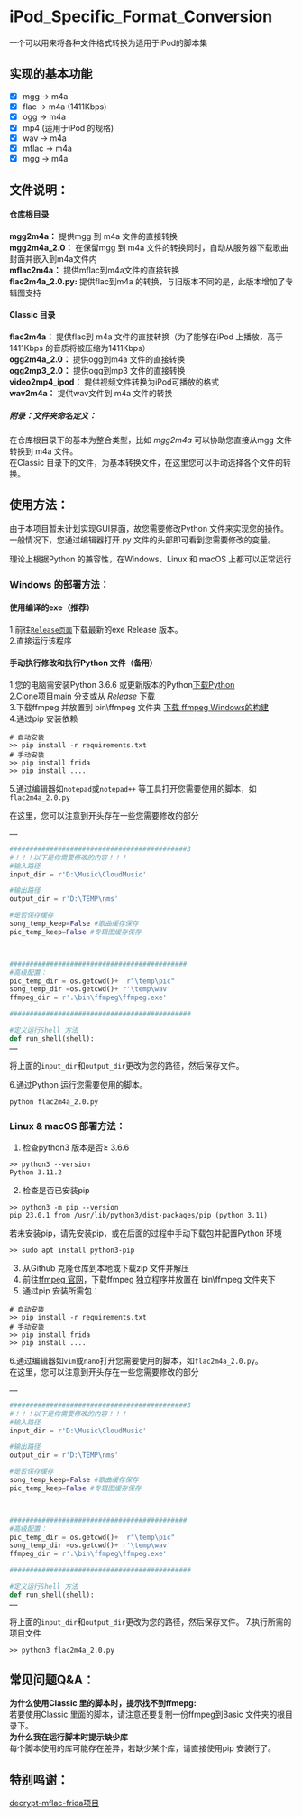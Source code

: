 # iPod_Specific_Format_Conversion
一个可以用来将各种文件格式转换为适用于iPod的脚本集    

## 实现的基本功能   
- [x] mgg -> m4a
- [x] flac -> m4a (1411Kbps)
- [x] ogg -> m4a
- [x] mp4 (适用于iPod 的规格)
- [x] wav -> m4a
- [x] mflac -> m4a
- [x] mgg -> m4a
## 文件说明：   

#### 仓库根目录
**mgg2m4a：** 提供mgg 到 m4a 文件的直接转换   
**mgg2m4a_2.0：** 在保留mgg 到 m4a 文件的转换同时，自动从服务器下载歌曲封面并嵌入到m4a文件内    
**mflac2m4a：** 提供mflac到m4a文件的直接转换    
**flac2m4a_2.0.py:** 提供flac到m4a 的转换，与旧版本不同的是，此版本增加了专辑图支持   

#### Classic 目录
**flac2m4a：** 提供flac到 m4a 文件的直接转换（为了能够在iPod 上播放，高于1411Kbps 的音质将被压缩为1411Kbps）      
**ogg2m4a_2.0：** 提供ogg到m4a 文件的直接转换     
**ogg2mp3_2.0：** 提供ogg到mp3 文件的直接转换     
**video2mp4_ipod：** 提供视频文件转换为iPod可播放的格式     
**wav2m4a：** 提供wav文件到 m4a 文件的转换    

##### 附录：文件夹命名定义：  
在仓库根目录下的基本为整合类型，比如 *mgg2m4a*  可以协助您直接从mgg 文件转换到 m4a 文件。   
在Classic 目录下的文件，为基本转换文件，在这里您可以手动选择各个文件的转换。





## 使用方法：  
由于本项目暂未计划实现GUI界面，故您需要修改Python 文件来实现您的操作。   
一般情况下，您通过编辑器打开.py 文件的头部即可看到您需要修改的变量。    

理论上根据Python 的兼容性，在Windows、Linux 和 macOS 上都可以正常运行

### Windows 的部署方法：

#### 使用编译的exe（推荐）     
1.前往[``Release页面``](https://github.com/Xiaoxiaoyu1321/IPod_specific_format_conversion/releases)下载最新的exe Release 版本。    
2.直接运行该程序
    
#### 手动执行修改和执行Python 文件（备用）    
1.您的电脑需安装Python 3.6.6 或更新版本的Python[下载Python](https://python.org)   
2.Clone项目main 分支或从 [*Release*](https://github.com/Xiaoxiaoyu1321/IPod_specific_format_conversion/releases) 下载  
3.下载ffmpeg 并放置到 bin\\ffmpeg 文件夹 [下载 ffmpeg Windows的构建](https://www.gyan.dev/ffmpeg/builds/)     
4.通过pip 安装依赖    
```Terminal
# 自动安装
>> pip install -r requirements.txt
# 手动安装
>> pip install frida
>> pip install ....
```
5.通过编辑器如``notepad``或``notepad++`` 等工具打开您需要使用的脚本，如``flac2m4a_2.0.py``      
     
在这里，您可以注意到开头存在一些您需要修改的部分
```python
……

############################################3
#！！！以下是你需要修改的内容！！！
#输入路径
input_dir = r'D:\Music\CloudMusic' 

#输出路径
output_dir = r'D:\TEMP\nms'

#是否保存缓存
song_temp_keep=False #歌曲缓存保存
pic_temp_keep=False #专辑图缓存保存



############################################
#高级配置：
pic_temp_dir = os.getcwd()+  r"\temp\pic"
song_temp_dir =os.getcwd()+ r'\temp\wav'
ffmpeg_dir = r'.\bin\ffmpeg\ffmpeg.exe'

#############################################

#定义运行Shell 方法
def run_shell(shell):
……
```
将上面的``input_dir``和``output_dir``更改为您的路径，然后保存文件。

6.通过Python 运行您需要使用的脚本。
```
python flac2m4a_2.0.py
```

### Linux & macOS 部署方法：   
1. 检查python3 版本是否≥ 3.6.6   
```
>> python3 --version
Python 3.11.2
```
2. 检查是否已安装pip   
```
>> python3 -m pip --version
pip 23.0.1 from /usr/lib/python3/dist-packages/pip (python 3.11)
```
若未安装pip，请先安装pip，或在后面的过程中手动下载包并配置Python 环境    
```Terminal
>> sudo apt install python3-pip
```
3. 从Github 克隆仓库到本地或下载zip 文件并解压   
4. 前往[ffmpeg 官网](https://ffmpeg.org/download.html)，下载ffmpeg 独立程序并放置在 bin\\ffmpeg 文件夹下   
5. 通过pip 安装所需包：
```Terminal
# 自动安装
>> pip install -r requirements.txt
# 手动安装
>> pip install frida
>> pip install ....
```

6.通过编辑器如``vim``或``nano``打开您需要使用的脚本，如``flac2m4a_2.0.py``。    
在这里，您可以注意到开头存在一些您需要修改的部分
```python
……

############################################3
#！！！以下是你需要修改的内容！！！
#输入路径
input_dir = r'D:\Music\CloudMusic' 

#输出路径
output_dir = r'D:\TEMP\nms'

#是否保存缓存
song_temp_keep=False #歌曲缓存保存
pic_temp_keep=False #专辑图缓存保存



############################################
#高级配置：
pic_temp_dir = os.getcwd()+  r"\temp\pic"
song_temp_dir =os.getcwd()+ r'\temp\wav'
ffmpeg_dir = r'.\bin\ffmpeg\ffmpeg.exe'

#############################################

#定义运行Shell 方法
def run_shell(shell):
……
```
将上面的``input_dir``和``output_dir``更改为您的路径，然后保存文件。
7.执行所需的项目文件
```Terminal
>> python3 flac2m4a_2.0.py
```



## 常见问题Q&A：
**为什么使用Classic 里的脚本时，提示找不到ffmepg:**  
若要使用Classic 里面的脚本，请注意还要复制一份ffmpeg到Basic 文件夹的根目录下。  
**为什么我在运行脚本时提示缺少库**    
每个脚本使用的库可能存在差异，若缺少某个库，请直接使用pip 安装行了。   

## 特别鸣谢：
[decrypt-mflac-frida项目](https://github.com/yllhwa/decrypt-mflac-frida)  

